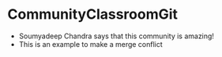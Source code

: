 # CommunityClassroomGit

- Soumyadeep Chandra says that this community is amazing!
- This is an example to make a merge conflict
